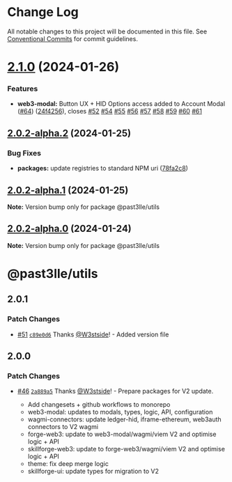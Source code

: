 # Change Log

All notable changes to this project will be documented in this file.
See [Conventional Commits](https://conventionalcommits.org) for commit guidelines.

# [2.1.0](https://github.com/PAST3LLE/schematics-monorepo/compare/@past3lle/utils@2.0.0-alpha.3...@past3lle/utils@2.1.0) (2024-01-26)


### Features

* **web3-modal:** Button UX + HID Options access added to Account Modal ([#64](https://github.com/PAST3LLE/schematics-monorepo/issues/64)) ([24f4256](https://github.com/PAST3LLE/schematics-monorepo/commit/24f42567db28f175cadcd6ec581a5cb8b7ea6c74)), closes [#52](https://github.com/PAST3LLE/schematics-monorepo/issues/52) [#54](https://github.com/PAST3LLE/schematics-monorepo/issues/54) [#55](https://github.com/PAST3LLE/schematics-monorepo/issues/55) [#56](https://github.com/PAST3LLE/schematics-monorepo/issues/56) [#57](https://github.com/PAST3LLE/schematics-monorepo/issues/57) [#58](https://github.com/PAST3LLE/schematics-monorepo/issues/58) [#59](https://github.com/PAST3LLE/schematics-monorepo/issues/59) [#60](https://github.com/PAST3LLE/schematics-monorepo/issues/60) [#61](https://github.com/PAST3LLE/schematics-monorepo/issues/61)





## [2.0.2-alpha.2](https://github.com/PAST3LLE/schematics-monorepo/compare/@past3lle/utils@2.0.2-alpha.1...@past3lle/utils@2.0.2-alpha.2) (2024-01-25)


### Bug Fixes

* **packages:** update registries to standard NPM uri ([78fa2c8](https://github.com/PAST3LLE/schematics-monorepo/commit/78fa2c870d2458a22fa0109a2aa29fde94b1cb64))





## [2.0.2-alpha.1](https://github.com/PAST3LLE/schematics-monorepo/compare/@past3lle/utils@2.0.2-alpha.0...@past3lle/utils@2.0.2-alpha.1) (2024-01-25)

**Note:** Version bump only for package @past3lle/utils





## [2.0.2-alpha.0](https://github.com/PAST3LLE/schematics-monorepo/compare/@past3lle/utils@2.0.0-alpha.3...@past3lle/utils@2.0.2-alpha.0) (2024-01-24)

**Note:** Version bump only for package @past3lle/utils





# @past3lle/utils

## 2.0.1

### Patch Changes

- [#51](https://github.com/PAST3LLE/monorepo/pull/51) [`c89e0d6`](https://github.com/PAST3LLE/monorepo/commit/c89e0d68f2bcadfd418e04737b5ba1416d714796) Thanks [@W3stside](https://github.com/W3stside)! - Added version file

## 2.0.0

### Patch Changes

- [#46](https://github.com/PAST3LLE/monorepo/pull/46) [`2a889a5`](https://github.com/PAST3LLE/monorepo/commit/2a889a5432ed9ed656b09a5cfb8f87448c526080) Thanks [@W3stside](https://github.com/W3stside)! - Prepare packages for V2 update.

  - Add changesets + github workflows to monorepo
  - web3-modal: updates to modals, types, logic, API, configuration
  - wagmi-connectors: update ledger-hid, iframe-ethereum, web3auth connectors to V2 wagmi
  - forge-web3: update to web3-modal/wagmi/viem V2 and optimise logic + API
  - skillforge-web3: update to forge-web3/wagmi/viem V2 and optimise logic + API
  - theme: fix deep merge logic
  - skillforge-ui: update types for migration to V2
